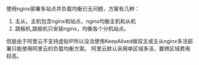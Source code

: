 使用nginx部署多站点并负载均衡已无问题，方案有几种：
1. 主从，主机包含nginx和站点，nginx均衡主机和从机
2. 跳板机,跳板机只安装nginx，均衡各个分机站点。

但是由于阿里云不支持虚拟IP所以没法使用KeepAlived做双主或主从nginx多活部署只能使用阿里云的负载均衡方案。
阿里云默认采用单区域多活，要跨区域费用较高。